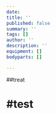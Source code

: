 ```yaml
---
date: 
title: ''
published: false
summary: ''
tags: []
author: ''
description: ''
equipment: []
bodyparts: []

---
```

\##treat

# #test